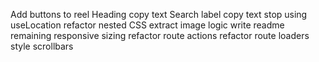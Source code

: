 Add buttons to reel
Heading copy text
Search label copy text
stop using useLocation
refactor nested CSS
extract image logic
write readme
remaining responsive sizing
refactor route actions
refactor route loaders
style scrollbars
